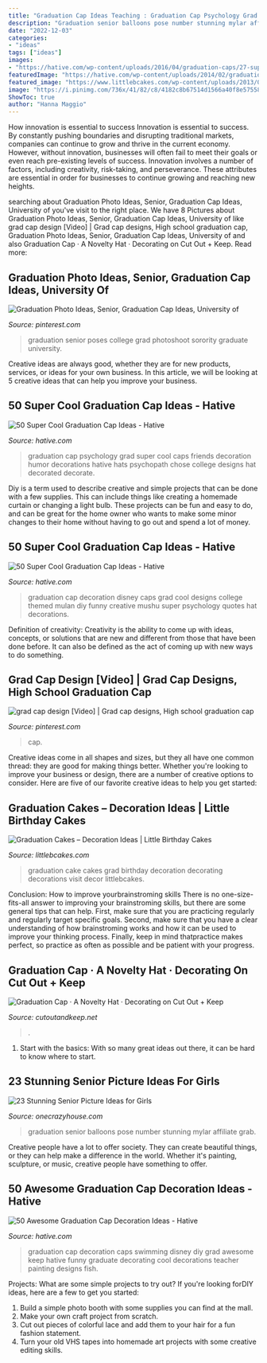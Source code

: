 ```yaml
---
title: "Graduation Cap Ideas Teaching : Graduation Cap Psychology Grad Super Cool Caps Friends Decoration Humor Decorations Hative Hats Psychopath Chose College Designs Hat Decorated Decorate"
description: "Graduation senior balloons pose number stunning mylar affiliate grab"
date: "2022-12-03"
categories:
- "ideas"
tags: ["ideas"]
images:
- "https://hative.com/wp-content/uploads/2016/04/graduation-caps/27-super-cool-graduation-cap-ideas.jpg"
featuredImage: "https://hative.com/wp-content/uploads/2014/02/graduation-cap/graduation-cap-decoration-11.jpg"
featured_image: "https://www.littlebcakes.com/wp-content/uploads/2013/08/Graduation-Cake-Images.jpg"
image: "https://i.pinimg.com/736x/41/82/c8/4182c8b67514d1566a40f8e5755860d5.jpg"
ShowToc: true
author: "Hanna Maggio"
---
```



How innovation is essential to success
Innovation is essential to success. By constantly pushing boundaries and disrupting traditional markets, companies can continue to grow and thrive in the current economy. However, without innovation, businesses will often fail to meet their goals or even reach pre-existing levels of success. Innovation involves a number of factors, including creativity, risk-taking, and perseverance. These attributes are essential in order for businesses to continue growing and reaching new heights.

	

		
searching about Graduation Photo Ideas, Senior, Graduation Cap Ideas, University of you've visit to the right place. We have 8 Pictures about Graduation Photo Ideas, Senior, Graduation Cap Ideas, University of like grad cap design [Video] | Grad cap designs, High school graduation cap, Graduation Photo Ideas, Senior, Graduation Cap Ideas, University of and also Graduation Cap · A Novelty Hat · Decorating on Cut Out + Keep. Read more:
		
    
## Graduation Photo Ideas, Senior, Graduation Cap Ideas, University Of

<img loading=lazy src="https://i.pinimg.com/736x/58/06/7b/58067b3fa50f5db1da631071cd7e768a.jpg" onerror="this.onerror=null;this.src='https://tse2.mm.bing.net/th?id=OIP.q4ijw3-MqT98osN2KmiK4gHaQD&amp;pid=15.1';" alt="Graduation Photo Ideas, Senior, Graduation Cap Ideas, University of">

_Source: pinterest.com_

>graduation senior poses college grad photoshoot sorority graduate university. 

	

Creative ideas are always good, whether they are for new products, services, or ideas for your own business. In this article, we will be looking at 5 creative ideas that can help you improve your business.

    
## 50 Super Cool Graduation Cap Ideas - Hative

<img loading=lazy src="https://hative.com/wp-content/uploads/2016/04/graduation-caps/27-super-cool-graduation-cap-ideas.jpg" onerror="this.onerror=null;this.src='https://tse4.mm.bing.net/th?id=OIP.j5enCnBxi5g4WO25kPgo2QHaKE&amp;pid=15.1';" alt="50 Super Cool Graduation Cap Ideas - Hative">

_Source: hative.com_

>graduation cap psychology grad super cool caps friends decoration humor decorations hative hats psychopath chose college designs hat decorated decorate. 

	

Diy is a term used to describe creative and simple projects that can be done with a few supplies. This can include things like creating a homemade curtain or changing a light bulb. These projects can be fun and easy to do, and can be great for the home owner who wants to make some minor changes to their home without having to go out and spend a lot of money.

    
## 50 Super Cool Graduation Cap Ideas - Hative

<img loading=lazy src="https://hative.com/wp-content/uploads/2016/04/graduation-caps/8-super-cool-graduation-cap-ideas.jpg" onerror="this.onerror=null;this.src='https://tse1.mm.bing.net/th?id=OIP.WvcsxyF6q9uxWiJXSjzOGwHaHa&amp;pid=15.1';" alt="50 Super Cool Graduation Cap Ideas - Hative">

_Source: hative.com_

>graduation cap decoration disney caps grad cool designs college themed mulan diy funny creative mushu super psychology quotes hat decorations. 

	

Definition of creativity:
Creativity is the ability to come up with ideas, concepts, or solutions that are new and different from those that have been done before. It can also be defined as the act of coming up with new ways to do something.

    
## Grad Cap Design [Video] | Grad Cap Designs, High School Graduation Cap

<img loading=lazy src="https://i.pinimg.com/736x/41/82/c8/4182c8b67514d1566a40f8e5755860d5.jpg" onerror="this.onerror=null;this.src='https://tse3.mm.bing.net/th?id=OIP.FbAmHOtc3Y0Trnj07R1OvQHaNK&amp;pid=15.1';" alt="grad cap design [Video] | Grad cap designs, High school graduation cap">

_Source: pinterest.com_

>cap. 

	

Creative ideas come in all shapes and sizes, but they all have one common thread: they are good for making things better. Whether you're looking to improve your business or design, there are a number of creative options to consider. Here are five of our favorite creative ideas to help you get started: 

    
## Graduation Cakes – Decoration Ideas | Little Birthday Cakes

<img loading=lazy src="https://www.littlebcakes.com/wp-content/uploads/2013/08/Graduation-Cake-Images.jpg" onerror="this.onerror=null;this.src='https://tse4.mm.bing.net/th?id=OIP.yDS-yp1KfQP4wkGKhZ3-IgHaJ4&amp;pid=15.1';" alt="Graduation Cakes – Decoration Ideas | Little Birthday Cakes">

_Source: littlebcakes.com_

>graduation cake cakes grad birthday decoration decorating decorations visit decor littlebcakes. 

	

Conclusion: How to improve yourbrainstroming skills
There is no one-size-fits-all answer to improving your brainstroming skills, but there are some general tips that can help. First, make sure that you are practicing regularly and regularly target specific goals. Second, make sure that you have a clear understanding of how brainstroming works and how it can be used to improve your thinking process. Finally, keep in mind thatpractice makes perfect, so practice as often as possible and be patient with your progress.

    
## Graduation Cap · A Novelty Hat · Decorating On Cut Out + Keep

<img loading=lazy src="https://images.coplusk.net/project_images/52740/image/122_1273738769.jpg" onerror="this.onerror=null;this.src='https://tse1.mm.bing.net/th?id=OIP.WcM-NM7E8BDJjxX6RWr7gAHaFj&amp;pid=15.1';" alt="Graduation Cap · A Novelty Hat · Decorating on Cut Out + Keep">

_Source: cutoutandkeep.net_

>. 

	

1. Start with the basics: With so many great ideas out there, it can be hard to know where to start.

    
## 23 Stunning Senior Picture Ideas For Girls

<img loading=lazy src="https://cdn.onecrazyhouse.com/wp-content/uploads/2016/08/graduation-year-balloons.jpg" onerror="this.onerror=null;this.src='https://tse3.mm.bing.net/th?id=OIP.GsYlh8brqS7vuw8jdkXRsAHaLH&amp;pid=15.1';" alt="23 Stunning Senior Picture Ideas for Girls">

_Source: onecrazyhouse.com_

>graduation senior balloons pose number stunning mylar affiliate grab. 

	

Creative people have a lot to offer society. They can create beautiful things, or they can help make a difference in the world. Whether it's painting, sculpture, or music, creative people have something to offer.

    
## 50 Awesome Graduation Cap Decoration Ideas - Hative

<img loading=lazy src="https://hative.com/wp-content/uploads/2014/02/graduation-cap/graduation-cap-decoration-11.jpg" onerror="this.onerror=null;this.src='https://tse4.mm.bing.net/th?id=OIP.5OwXlZEYhchrk-T-mVEyeQHaJ4&amp;pid=15.1';" alt="50 Awesome Graduation Cap Decoration Ideas - Hative">

_Source: hative.com_

>graduation cap decoration caps swimming disney diy grad awesome keep hative funny graduate decorating cool decorations teacher painting designs fish. 

	

Projects: What are some simple projects to try out?
If you're looking forDIY ideas, here are a few to get you started: 
1. Build a simple photo booth with some supplies you can find at the mall.
2. Make your own craft project from scratch.
3. Cut out pieces of colorful lace and add them to your hair for a fun fashion statement. 
4. Turn your old VHS tapes into homemade art projects with some creative editing skills.


